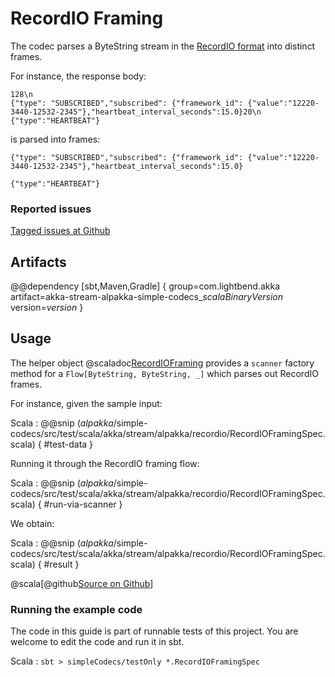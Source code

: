 # RecordIO Framing

The codec parses a ByteString stream in the
[RecordIO format](http://mesos.apache.org/documentation/latest/scheduler-http-api/#recordio-response-format) into distinct frames.

For instance, the response body:
```
128\n
{"type": "SUBSCRIBED","subscribed": {"framework_id": {"value":"12220-3440-12532-2345"},"heartbeat_interval_seconds":15.0}20\n
{"type":"HEARTBEAT"}
```
is parsed into frames:
```
{"type": "SUBSCRIBED","subscribed": {"framework_id": {"value":"12220-3440-12532-2345"},"heartbeat_interval_seconds":15.0}
```
```
{"type":"HEARTBEAT"}
```


### Reported issues

[Tagged issues at Github](https://github.com/akka/alpakka/labels/p%3Arecordio)


## Artifacts

@@dependency [sbt,Maven,Gradle] {
  group=com.lightbend.akka
  artifact=akka-stream-alpakka-simple-codecs_$scalaBinaryVersion$
  version=$version$
}

## Usage

The helper object @scaladoc[RecordIOFraming](akka.stream.alpakka.recordio.scaladsl.RecordIOFraming$) provides a `scanner`
factory method for a `Flow[ByteString, ByteString, _]` which parses out RecordIO frames.

For instance, given the sample input:

Scala
: @@snip ($alpakka$/simple-codecs/src/test/scala/akka/stream/alpakka/recordio/RecordIOFramingSpec.scala) { #test-data }

Running it through the RecordIO framing flow:

Scala
: @@snip ($alpakka$/simple-codecs/src/test/scala/akka/stream/alpakka/recordio/RecordIOFramingSpec.scala) { #run-via-scanner }

We obtain:

Scala
: @@snip ($alpakka$/simple-codecs/src/test/scala/akka/stream/alpakka/recordio/RecordIOFramingSpec.scala) { #result }

@scala[@github[Source on Github](simple-codecs/src/test/scala/akka/stream/alpakka/recordio/RecordIOFramingSpec.scala)]


### Running the example code

The code in this guide is part of runnable tests of this project. You are welcome to edit the code and run it in sbt.

Scala
:   ```
    sbt
    > simpleCodecs/testOnly *.RecordIOFramingSpec
    ```
